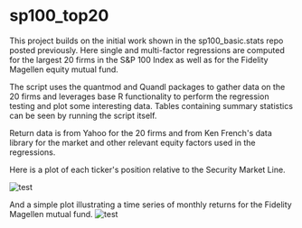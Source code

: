 # sp100_top20

This project builds on the initial work shown in the sp100_basic.stats repo posted previously. Here single and multi-factor regressions are computed for the largest 20 firms in the S&P 100 Index as well as for the Fidelity Magellen equity mutual fund.

The script uses the quantmod and Quandl packages to gather data on the 20 firms and leverages base R functionality to perform the regression testing and plot some interesting data. Tables containing summary statistics can be seen by running the script itself. 

Return data is from Yahoo for the 20 firms and from Ken French's data library for the market and other relevant equity factors used in the regressions.

Here is a plot of each ticker's position relative to the Security Market Line.

![test](https://github.com/jtryker/sp100_top20/blob/master/Rplot.png)

And a simple plot illustrating a time series of monthly returns for the Fidelity Magellen mutual fund.
![test](https://github.com/jtryker/sp100_top20/blob/master/Rplot01.png)
